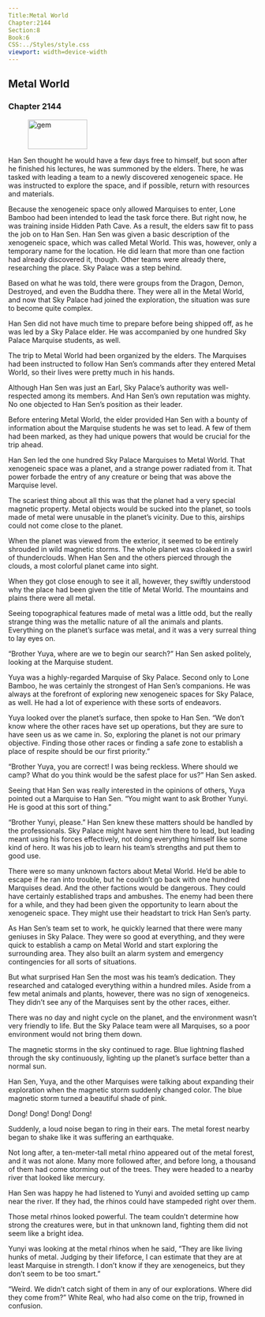 ```yaml
---
Title:Metal World 
Chapter:2144 
Section:8 
Book:6 
CSS:../Styles/style.css 
viewport: width=device-width
---
```

  
## Metal World
### Chapter 2144
  
<figure>
	<img src="../Images/gem.gif" alt="gem" id="gem" width="120" height="60" />
</figure>
  

  
Han Sen thought he would have a few days free to himself, but soon after he finished his lectures, he was summoned by the elders. There, he was tasked with leading a team to a newly discovered xenogeneic space. He was instructed to explore the space, and if possible, return with resources and materials.

Because the xenogeneic space only allowed Marquises to enter, Lone Bamboo had been intended to lead the task force there. But right now, he was training inside Hidden Path Cave. As a result, the elders saw fit to pass the job on to Han Sen. Han Sen was given a basic description of the xenogeneic space, which was called Metal World. This was, however, only a temporary name for the location. He did learn that more than one faction had already discovered it, though. Other teams were already there, researching the place. Sky Palace was a step behind.

Based on what he was told, there were groups from the Dragon, Demon, Destroyed, and even the Buddha there. They were all in the Metal World, and now that Sky Palace had joined the exploration, the situation was sure to become quite complex.

Han Sen did not have much time to prepare before being shipped off, as he was led by a Sky Palace elder. He was accompanied by one hundred Sky Palace Marquise students, as well.

The trip to Metal World had been organized by the elders. The Marquises had been instructed to follow Han Sen’s commands after they entered Metal World, so their lives were pretty much in his hands.

Although Han Sen was just an Earl, Sky Palace’s authority was well-respected among its members. And Han Sen’s own reputation was mighty. No one objected to Han Sen’s position as their leader.

Before entering Metal World, the elder provided Han Sen with a bounty of information about the Marquise students he was set to lead. A few of them had been marked, as they had unique powers that would be crucial for the trip ahead.

Han Sen led the one hundred Sky Palace Marquises to Metal World. That xenogeneic space was a planet, and a strange power radiated from it. That power forbade the entry of any creature or being that was above the Marquise level.

The scariest thing about all this was that the planet had a very special magnetic property. Metal objects would be sucked into the planet, so tools made of metal were unusable in the planet’s vicinity. Due to this, airships could not come close to the planet.

When the planet was viewed from the exterior, it seemed to be entirely shrouded in wild magnetic storms. The whole planet was cloaked in a swirl of thunderclouds. When Han Sen and the others pierced through the clouds, a most colorful planet came into sight.

When they got close enough to see it all, however, they swiftly understood why the place had been given the title of Metal World. The mountains and plains there were all metal.

Seeing topographical features made of metal was a little odd, but the really strange thing was the metallic nature of all the animals and plants. Everything on the planet’s surface was metal, and it was a very surreal thing to lay eyes on.

“Brother Yuya, where are we to begin our search?” Han Sen asked politely, looking at the Marquise student.

Yuya was a highly-regarded Marquise of Sky Palace. Second only to Lone Bamboo, he was certainly the strongest of Han Sen’s companions. He was always at the forefront of exploring new xenogeneic spaces for Sky Palace, as well. He had a lot of experience with these sorts of endeavors.

Yuya looked over the planet’s surface, then spoke to Han Sen. “We don’t know where the other races have set up operations, but they are sure to have seen us as we came in. So, exploring the planet is not our primary objective. Finding those other races or finding a safe zone to establish a place of respite should be our first priority.”

“Brother Yuya, you are correct! I was being reckless. Where should we camp? What do you think would be the safest place for us?” Han Sen asked.

Seeing that Han Sen was really interested in the opinions of others, Yuya pointed out a Marquise to Han Sen. “You might want to ask Brother Yunyi. He is good at this sort of thing.”

“Brother Yunyi, please.” Han Sen knew these matters should be handled by the professionals. Sky Palace might have sent him there to lead, but leading meant using his forces effectively, not doing everything himself like some kind of hero. It was his job to learn his team’s strengths and put them to good use.

There were so many unknown factors about Metal World. He’d be able to escape if he ran into trouble, but he couldn’t go back with one hundred Marquises dead. And the other factions would be dangerous. They could have certainly established traps and ambushes. The enemy had been there for a while, and they had been given the opportunity to learn about the xenogeneic space. They might use their headstart to trick Han Sen’s party.

As Han Sen’s team set to work, he quickly learned that there were many geniuses in Sky Palace. They were so good at everything, and they were quick to establish a camp on Metal World and start exploring the surrounding area. They also built an alarm system and emergency contingencies for all sorts of situations.

But what surprised Han Sen the most was his team’s dedication. They researched and cataloged everything within a hundred miles. Aside from a few metal animals and plants, however, there was no sign of xenogeneics. They didn’t see any of the Marquises sent by the other races, either.

There was no day and night cycle on the planet, and the environment wasn’t very friendly to life. But the Sky Palace team were all Marquises, so a poor environment would not bring them down.

The magnetic storms in the sky continued to rage. Blue lightning flashed through the sky continuously, lighting up the planet’s surface better than a normal sun.

Han Sen, Yuya, and the other Marquises were talking about expanding their exploration when the magnetic storm suddenly changed color. The blue magnetic storm turned a beautiful shade of pink.

Dong! Dong! Dong! Dong!

Suddenly, a loud noise began to ring in their ears. The metal forest nearby began to shake like it was suffering an earthquake.

Not long after, a ten-meter-tall metal rhino appeared out of the metal forest, and it was not alone. Many more followed after, and before long, a thousand of them had come storming out of the trees. They were headed to a nearby river that looked like mercury.

Han Sen was happy he had listened to Yunyi and avoided setting up camp near the river. If they had, the rhinos could have stampeded right over them.

Those metal rhinos looked powerful. The team couldn’t determine how strong the creatures were, but in that unknown land, fighting them did not seem like a bright idea.

Yunyi was looking at the metal rhinos when he said, “They are like living hunks of metal. Judging by their lifeforce, I can estimate that they are at least Marquise in strength. I don’t know if they are xenogeneics, but they don’t seem to be too smart.”

“Weird. We didn’t catch sight of them in any of our explorations. Where did they come from?” White Real, who had also come on the trip, frowned in confusion.